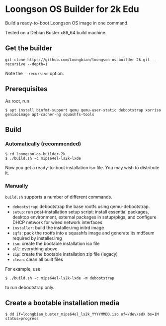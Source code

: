 # Loongson OS Builder for 2k Edu

Build a ready-to-boot Loongson OS image in one command.

Tested on a Debian Buster x86_64 build machine.

## Get the builder

```
git clone https://github.com/Loongbian/loongson-os-builder-2k.git --recursive --depth=1
```

Note the `--recursive` option.

## Prerequisites

As root, run

```
$ apt install binfmt-support qemu qemu-user-static debootstrap xorriso genisoimage apt-cacher-ng squashfs-tools
```

## Build

### Automatically (recommended)

```
$ cd loongson-os-builder-2k
$ ./build.sh -c mips64el-ls2k-lxde
```

Now you get a ready-to-boot installation iso file. You may wish to distribute it.

### Manually

`build.sh` supports a number of different commands.

* `debootstrap`: debootstrap the base rootfs using qemu-debootstrap.
* `setup`: run post-installation setup script: install essential packages, desktop environment, external packages in setup/pkgs, and configure DHCP network for wired network interfaces
* `installer`: build the installer.img initrd image
* `sqfs`: pack the rootfs into a squashfs image and generate its md5sum required by installer.img
* `iso`: create the bootable installation iso file
* `all`: everything above
* `zip`:  create the bootable installation zip file (legacy)
* `clean`: clean all built files

For example, use

```
$ ./build.sh -c mips64el-ls2k-lxde -m debootstrap
```

to run debootstrap only.

## Create a bootable installation media

```
$ dd if=loongbian_buster_mips64el_ls2k_YYYYMMDD.iso of=/dev/sdX bs=1M status=progress
```
